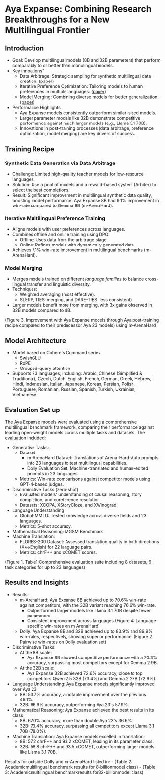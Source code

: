 # Aya Expanse: Combining Research Breakthroughs for a New Multilingual Frontier

## Introduction
* Goal: Develop multilingual models (8B and 32B parameters) that perform comparably to or better than monolingual models.
* Key innoations"
    * Data Arbitrage: Strategic sampling for synthetic multilingual data creation. ([paper](https://arxiv.org/pdf/2408.14960))
    * Iterative Preference Optimization: Tailoring models to human preferences in multiple languages. ([paper](https://www.semanticscholar.org/paper/RLHF-Can-Speak-Many-Languages%3A-Unlocking-Preference-Dang-Ahmadian/3da5f21144fef19dd88f7dcc11a5d9f2edbfe417))
    * Model Merging: Combining diverse models for better generalization. ([paper](https://arxiv.org/pdf/2410.10801))
* Performance Highlights
    - Aya Expanse models consistently outperform similar-sized models.
    - Larger parameter models like 32B demonstrate competitive performance against much larger models (e.g., Llama 3.1 70B).
    - Innovations in post-training processes (data arbitrage, preference optimization, model merging) are key drivers of success.

## Training Recipe

### Synthetic Data Generation via Data Arbitrage
* Challenge: Limited high-quality teacher models for low-resource languages.
* Solution: Use a pool of models and a reward-based system (Arbiter) to select the best completions.
* Result: Significant improvement in multilingual synthetic data quality, boosting model performance. Aya Expanse 8B had 9.1% improvement in win-rate compared to Gemma 9B (m-ArenaHard).

### Iterative Multilingual Preference Training
* Aligns models with user preferences across languages.
* Combines offline and online training using DPO:
    - Offline: Uses data from the arbitrage stage.
    - Online: Refines models with dynamically generated data.
* Achieves 7.1% win-rate improvement in multilingual benchmarks (m-ArenaHard).

### Model Merging
* Merges models trained on different *language families* to balance cross-lingual transfer and linguistic diversity.
* Techniques:
    - Weighted averaging (most effective).
    - SLERP, TIES-merging, and DARE-TIES (less consistent).
* Larger models benefit more from merging, with 3x gains observed in 32B models compared to 8B.

(Figure 3. Improvement with Aya Expanse models through Aya post-training recipe
 compared to their predecessor Aya 23 models) using  m-ArenaHard

## Model Architecture
* Model based on  Cohere's Command series.
    - SwishGLU
    - RoPE
    - Grouped-query attention
* Supports 23 languages, including: Arabic,
Chinese (Simplified & Traditional),
Czech,
Dutch,
English,
French,
German,
Greek,
Hebrew,
Hindi,
Indonesian,
Italian,
Japanese,
Korean,
Persian,
Polish,
Portuguese,
Romanian,
Russian,
Spanish,
Turkish,
Ukrainian,
Vietnamese.

## Evaluation Set up
The Aya Expanse models were evaluated using a comprehensive multilingual benchmark framework, comparing their performance against leading open-weight models across multiple tasks and datasets. The evaluation included:
* Generative Tasks:
    - Dataset
        - m-ArenaHard Dataset: Translations of Arena-Hard-Auto prompts into 23 languages to test multilingual capabilities.
        - Dolly Evaluation Set: Machine-translated and human-edited prompts in 23 languages.
    - Metrics: Win-rate comparisons against competitor models using GPT-4-based judges.
* Discriminative Tasks (zero-shot)
    - Evaluated models' understanding of causal reasoning, story completion, and coreference resolution.
    - Datasets: XCOPA, XStoryCloze, and XWinograd.
* Language Understanding
    - Global-MMLU: Tested knowledge across diverse fields and 23 languages.
    - Metrics: 5-shot accuracy.
* Mathematical Reasoning: MGSM Benchmark
* Machine Translation: 
    - FLORES-200 Dataset: Assessed translation quality in both directions (X↔English) for 22 language pairs.
    - Metrics: chrF++ and xCOMET scores.

(Figure 1. Table1:Comprehensive evaluation suite including 8 datasets, 6 task categories for up
 to 23 languages)

## Results and Insights
* Results:
    - m-ArenaHard: Aya Expanse 8B achieved up to 70.6\% win-rate against competitors, with the 32B variant reaching 76.6\% win-rate.
        - Outperformed larger models like Llama 3.1 70B despite fewer parameters.
        - Consistent improvement across languages (Figure 4:  Language-specific win-rates on m
ArenaHard)
    - Dolly: Aya Expanse 8B and 32B achieved up to 83.9% and 89.9% win-rates, respectively, showing superior performance. (Figure 2. Pairwise win-rates on Dolly evaluation set)
* Discriminative Tasks:
    - At the 8B scale:
        - Aya Expanse 8B showed competitive performance with a 70.3% accuracy, surpassing most competitors except for Gemma 2 9B.
    - At the 32B scale:
        - Aya Expanse 32B achieved 72.6% accuracy, close to top competitors Qwen 2.5 32B (73.4%) and Gemma 2 27B (72.9%).
* Language Understanding: Aya Expanse models significantly improved over Aya 23
    - 8B: 53.7% accuracy, a notable improvement over the previous 48.1%.
    - 32B: 66.9% accuracy, outperforming Aya 23's 57.9%.
* Mathematical Reasoning: Aya Expanse achieved the best results in its class
    - 8B: 67.0% accuracy, more than double Aya 23's 36.6%.
    - 32B: 73.4% accuracy, surpassing all competitors except Llama 3.1 70B (78.0%).
* Machine Translation: Aya Expanse models excelled in translation:
    - 8B: 57.2 chrF++ and 93.2 xCOMET, leading in its parameter class.
    - 32B: 58.8 chrF++ and 93.5 xCOMET, outperforming larger models like Llama 3.1 70B.

Results for outside Dolly and m-ArenaHard listed in:
    - (Table 2: Academicmultilingual benchmark results for 8-billionmodel class)
    - (Table 3: Academicmultilingual benchmarkresults for32-billionmodel class)

